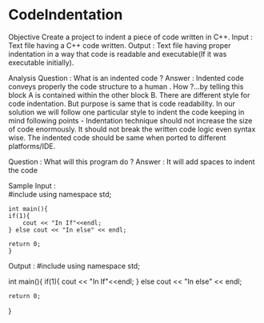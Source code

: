 # CodeIndentation

Objective
Create a project to indent a piece of code written in C++.
Input : Text file having a C++ code written.
Output : Text file having proper indentation in a way that code is readable and executable(If it was executable initially).

Analysis
Question : What is an indented code ?
Answer : Indented code conveys properly the code structure to a human .
How ?...by telling this block A is contained within the other block B.
There are different style for code indentation.
But purpose is same that is code readability.
In our solution we will follow one particular style to indent the code keeping in mind following points -
Indentation technique should not increase the size of code enormously.
 It should not break the written code logic even syntax wise.
The indented code should be same when ported to different platforms/IDE.

Question : What will this program do ?
Answer : It will add spaces to indent the code

Sample 
Input :      
#include<iostream>
using namespace std;

    int main(){
    if(1){
        cout << "In If"<<endl;
    } else cout << "In else" << endl;
        
    return 0;
    }

Output :
#include<iostream>
using namespace std;

int main(){
    if(1){
        cout << "In If"<<endl;
    } else cout << "In else" << endl;
         
    return 0;
}    

